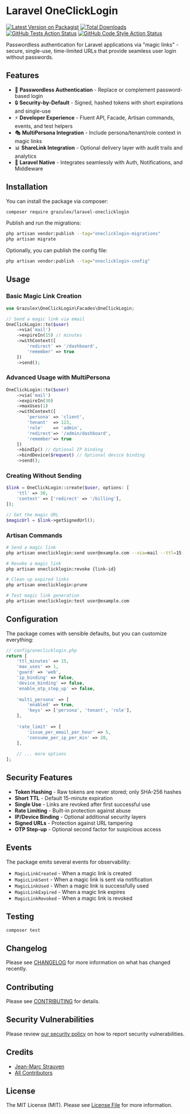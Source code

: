 # Laravel OneClickLogin

[![Latest Version on Packagist](https://img.shields.io/packagist/v/grazulex/laravel-oneclicklogin.svg?style=flat-square)](https://packagist.org/packages/grazulex/laravel-oneclicklogin)
[![Total Downloads](https://img.shields.io/packagist/dt/grazulex/laravel-oneclicklogin.svg?style=flat-square)](https://packagist.org/packages/grazulex/laravel-oneclicklogin)
[![GitHub Tests Action Status](https://img.shields.io/github/actions/workflow/status/grazulex/laravel-oneclicklogin/tests.yml?branch=main&label=tests&style=flat-square)](https://github.com/grazulex/laravel-oneclicklogin/actions?query=workflow%3Atests+branch%3Amain)
[![GitHub Code Style Action Status](https://img.shields.io/github/actions/workflow/status/grazulex/laravel-oneclicklogin/code-quality.yml?branch=main&label=code%20style&style=flat-square)](https://github.com/grazulex/laravel-oneclicklogin/actions?query=workflow%3Acode-quality+branch%3Amain)

Passwordless authentication for Laravel applications via "magic links" - secure, single-use, time-limited URLs that provide seamless user login without passwords.

## Features

- 🔐 **Passwordless Authentication** - Replace or complement password-based login
- 🔒 **Security-by-Default** - Signed, hashed tokens with short expirations and single-use
- ⚡ **Developer Experience** - Fluent API, Facade, Artisan commands, events, and test helpers
- 🎭 **MultiPersona Integration** - Include persona/tenant/role context in magic links
- 📊 **ShareLink Integration** - Optional delivery layer with audit trails and analytics
- 🚀 **Laravel Native** - Integrates seamlessly with Auth, Notifications, and Middleware

## Installation

You can install the package via composer:

```bash
composer require grazulex/laravel-oneclicklogin
```

Publish and run the migrations:

```bash
php artisan vendor:publish --tag="oneclicklogin-migrations"
php artisan migrate
```

Optionally, you can publish the config file:

```bash
php artisan vendor:publish --tag="oneclicklogin-config"
```

## Usage

### Basic Magic Link Creation

```php
use Grazulex\OneClickLogin\Facades\OneClickLogin;

// Send a magic link via email
OneClickLogin::to($user)
    ->via('mail')
    ->expireIn(15) // minutes
    ->withContext([
        'redirect' => '/dashboard',
        'remember' => true
    ])
    ->send();
```

### Advanced Usage with MultiPersona

```php
OneClickLogin::to($user)
    ->via('mail')
    ->expireIn(30)
    ->maxUses(1)
    ->withContext([
        'persona' => 'client',
        'tenant'  => 123,
        'role'    => 'admin',
        'redirect'=> '/admin/dashboard',
        'remember'=> true
    ])
    ->bindIp() // Optional IP binding
    ->bindDevice($request) // Optional device binding
    ->send();
```

### Creating Without Sending

```php
$link = OneClickLogin::create($user, options: [
    'ttl' => 30,
    'context' => ['redirect' => '/billing'],
]);

// Get the magic URL
$magicUrl = $link->getSignedUrl();
```

### Artisan Commands

```bash
# Send a magic link
php artisan oneclicklogin:send user@example.com --via=mail --ttl=15

# Revoke a magic link
php artisan oneclicklogin:revoke {link-id}

# Clean up expired links
php artisan oneclicklogin:prune

# Test magic link generation
php artisan oneclicklogin:test user@example.com
```

## Configuration

The package comes with sensible defaults, but you can customize everything:

```php
// config/oneclicklogin.php
return [
    'ttl_minutes' => 15,
    'max_uses' => 1,
    'guard' => 'web',
    'ip_binding' => false,
    'device_binding' => false,
    'enable_otp_step_up' => false,
    
    'multi_persona' => [
        'enabled' => true,
        'keys' => ['persona', 'tenant', 'role'],
    ],
    
    'rate_limit' => [
        'issue_per_email_per_hour' => 5,
        'consume_per_ip_per_min' => 20,
    ],
    
    // ... more options
];
```

## Security Features

- **Token Hashing** - Raw tokens are never stored; only SHA-256 hashes
- **Short TTL** - Default 15-minute expiration
- **Single Use** - Links are revoked after first successful use
- **Rate Limiting** - Built-in protection against abuse
- **IP/Device Binding** - Optional additional security layers
- **Signed URLs** - Protection against URL tampering
- **OTP Step-up** - Optional second factor for suspicious access

## Events

The package emits several events for observability:

- `MagicLinkCreated` - When a magic link is created
- `MagicLinkSent` - When a magic link is sent via notification
- `MagicLinkUsed` - When a magic link is successfully used
- `MagicLinkExpired` - When a magic link expires
- `MagicLinkRevoked` - When a magic link is revoked

## Testing

```bash
composer test
```

## Changelog

Please see [CHANGELOG](CHANGELOG.md) for more information on what has changed recently.

## Contributing

Please see [CONTRIBUTING](CONTRIBUTING.md) for details.

## Security Vulnerabilities

Please review [our security policy](../../security/policy) on how to report security vulnerabilities.

## Credits

- [Jean-Marc Strauven](https://github.com/grazulex)
- [All Contributors](../../contributors)

## License

The MIT License (MIT). Please see [License File](LICENSE.md) for more information.
